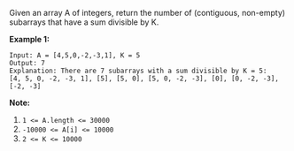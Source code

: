 Given an array A of integers, return the number of (contiguous, non-empty) subarrays that have a sum divisible by K.

 

**Example 1:**
```
Input: A = [4,5,0,-2,-3,1], K = 5
Output: 7
Explanation: There are 7 subarrays with a sum divisible by K = 5:
[4, 5, 0, -2, -3, 1], [5], [5, 0], [5, 0, -2, -3], [0], [0, -2, -3], [-2, -3]
 ```

**Note:**
1. `1 <= A.length <= 30000`
2. `-10000 <= A[i] <= 10000`
3. `2 <= K <= 10000`
